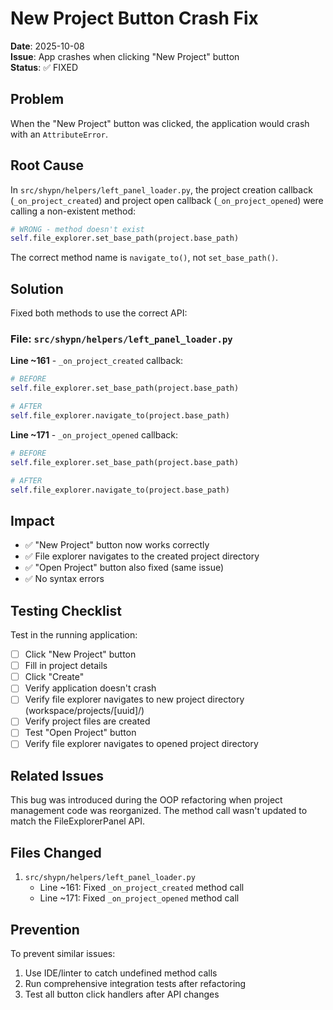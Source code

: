 # New Project Button Crash Fix

**Date**: 2025-10-08  
**Issue**: App crashes when clicking "New Project" button  
**Status**: ✅ FIXED  

## Problem

When the "New Project" button was clicked, the application would crash with an `AttributeError`.

## Root Cause

In `src/shypn/helpers/left_panel_loader.py`, the project creation callback (`_on_project_created`) and project open callback (`_on_project_opened`) were calling a non-existent method:

```python
# WRONG - method doesn't exist
self.file_explorer.set_base_path(project.base_path)
```

The correct method name is `navigate_to()`, not `set_base_path()`.

## Solution

Fixed both methods to use the correct API:

### File: `src/shypn/helpers/left_panel_loader.py`

**Line ~161** - `_on_project_created` callback:
```python
# BEFORE
self.file_explorer.set_base_path(project.base_path)

# AFTER  
self.file_explorer.navigate_to(project.base_path)
```

**Line ~171** - `_on_project_opened` callback:
```python
# BEFORE
self.file_explorer.set_base_path(project.base_path)

# AFTER
self.file_explorer.navigate_to(project.base_path)
```

## Impact

- ✅ "New Project" button now works correctly
- ✅ File explorer navigates to the created project directory
- ✅ "Open Project" button also fixed (same issue)
- ✅ No syntax errors

## Testing Checklist

Test in the running application:

- [ ] Click "New Project" button
- [ ] Fill in project details
- [ ] Click "Create"
- [ ] Verify application doesn't crash
- [ ] Verify file explorer navigates to new project directory (workspace/projects/[uuid]/)
- [ ] Verify project files are created
- [ ] Test "Open Project" button  
- [ ] Verify file explorer navigates to opened project directory

## Related Issues

This bug was introduced during the OOP refactoring when project management code was reorganized. The method call wasn't updated to match the FileExplorerPanel API.

## Files Changed

1. `src/shypn/helpers/left_panel_loader.py`
   - Line ~161: Fixed `_on_project_created` method call
   - Line ~171: Fixed `_on_project_opened` method call

## Prevention

To prevent similar issues:
1. Use IDE/linter to catch undefined method calls
2. Run comprehensive integration tests after refactoring
3. Test all button click handlers after API changes

